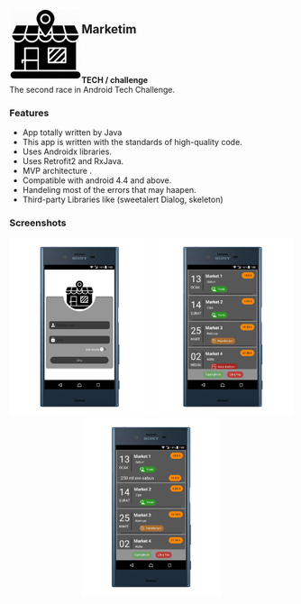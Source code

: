 
<br/>
<h2> <img align="left" src="/screenshots/login_logo.png" width="128" height="128"> 
  <br />Marketim</h2>
  
<br />
<br>
<br>
<B>TECH / challenge </B><br/>
The second race in Android Tech Challenge.

### Features


<ul>
 <li> App totally written by Java </li>
 <li> This app is written with the standards of high-quality code.</li>
 <li> Uses Androidx libraries.</li>
 <li> Uses Retrofit2 and RxJava.</li>
 <li> MVP architecture .</li>
 <li> Compatible with android 4.4 and above.</li>
 <li> Handeling most of the errors that may haapen. </li>
 <li> Third-party Libraries like (sweetalert Dialog, skeleton)</li>
 </ul>
 
 
 ### Screenshots
 
 <p align="center"> <img src="screenshots/1569172098386.png" width="250"> <img src="screenshots/1569172118372.png" width="250"> <img src="screenshots/1569172108141.png" width="250"> </p>
